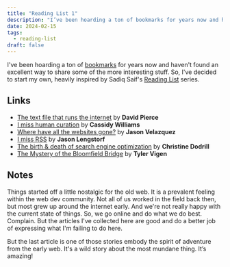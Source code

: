 ```yaml
---
title: "Reading List 1"
description: "I’ve been hoarding a ton of bookmarks for years now and haven’t found an excellent way to share some of the more interesting stuff. So, I’ve decided to start my own, heavily inspired by Sadiq Saif’s Reading List series."
date: 2024-02-15
tags:
  - reading-list
draft: false
---
```


I've been hoarding a ton of [bookmarks](/bookmarks/) for years now and haven't found an excellent way to share some of the more interesting stuff. So, I've decided to start my own, heavily inspired by Sadiq Saif's [Reading List](https://nullrouted.space/tag/reading-list/) series.

## Links

* [The text file that runs the internet](https://www.theverge.com/24067997/robots-txt-ai-text-file-web-crawlers-spiders) by **David Pierce**
* [I miss human curation](https://blog.cassidoo.co/post/human-curation/) by **Cassidy Williams**
* [Where have all the websites gone?](https://www.fromjason.xyz/p/notebook/where-have-all-the-websites-gone/) by **Jason Velazquez**
* [I miss RSS](https://www.learnwithjason.dev/blog/i-miss-rss) by **Jason Lengstorf**
* [The birth & death of search engine optimization](https://xeiaso.net/blog/birth-death-seo/) by **Christine Dodrill**
* [The Mystery of the Bloomfield Bridge](https://tylervigen.com/the-mystery-of-the-bloomfield-bridge) by **Tyler Vigen**

## Notes

Things started off a little nostalgic for the old web. It is a prevalent feeling within the web dev community. Not all of us worked in the field back then, but most grew up around the internet early. And we're not really happy with the current state of things. So, we go online and do what we do best. Complain. But the articles I've collected here are good and do a better job of expressing what I'm failing to do here.

But the last article is one of those stories embody the spirit of adventure from the early web. It's a wild story about the most mundane thing. It’s amazing!